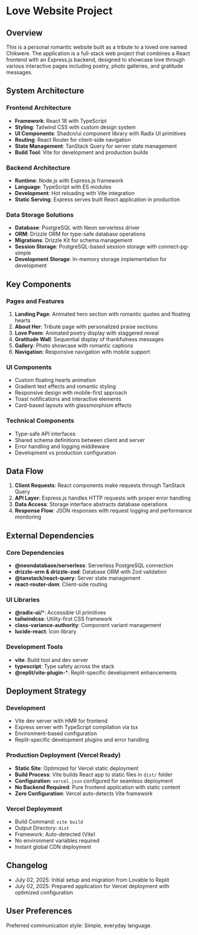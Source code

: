 # Love Website Project

## Overview
This is a personal romantic website built as a tribute to a loved one named Chikwere. The application is a full-stack web project that combines a React frontend with an Express.js backend, designed to showcase love through various interactive pages including poetry, photo galleries, and gratitude messages.

## System Architecture

### Frontend Architecture
- **Framework**: React 18 with TypeScript
- **Styling**: Tailwind CSS with custom design system
- **UI Components**: Shadcn/ui component library with Radix UI primitives
- **Routing**: React Router for client-side navigation
- **State Management**: TanStack Query for server state management
- **Build Tool**: Vite for development and production builds

### Backend Architecture
- **Runtime**: Node.js with Express.js framework
- **Language**: TypeScript with ES modules
- **Development**: Hot reloading with Vite integration
- **Static Serving**: Express serves built React application in production

### Data Storage Solutions
- **Database**: PostgreSQL with Neon serverless driver
- **ORM**: Drizzle ORM for type-safe database operations
- **Migrations**: Drizzle Kit for schema management
- **Session Storage**: PostgreSQL-based session storage with connect-pg-simple
- **Development Storage**: In-memory storage implementation for development

## Key Components

### Pages and Features
1. **Landing Page**: Animated hero section with romantic quotes and floating hearts
2. **About Her**: Tribute page with personalized praise sections
3. **Love Poem**: Animated poetry display with staggered reveal
4. **Gratitude Wall**: Sequential display of thankfulness messages
5. **Gallery**: Photo showcase with romantic captions
6. **Navigation**: Responsive navigation with mobile support

### UI Components
- Custom floating hearts animation
- Gradient text effects and romantic styling
- Responsive design with mobile-first approach
- Toast notifications and interactive elements
- Card-based layouts with glassmorphism effects

### Technical Components
- Type-safe API interfaces
- Shared schema definitions between client and server
- Error handling and logging middleware
- Development vs production configuration

## Data Flow
1. **Client Requests**: React components make requests through TanStack Query
2. **API Layer**: Express.js handles HTTP requests with proper error handling
3. **Data Access**: Storage interface abstracts database operations
4. **Response Flow**: JSON responses with request logging and performance monitoring

## External Dependencies

### Core Dependencies
- **@neondatabase/serverless**: Serverless PostgreSQL connection
- **drizzle-orm & drizzle-zod**: Database ORM with Zod validation
- **@tanstack/react-query**: Server state management
- **react-router-dom**: Client-side routing

### UI Libraries
- **@radix-ui/***: Accessible UI primitives
- **tailwindcss**: Utility-first CSS framework
- **class-variance-authority**: Component variant management
- **lucide-react**: Icon library

### Development Tools
- **vite**: Build tool and dev server
- **typescript**: Type safety across the stack
- **@replit/vite-plugin-***: Replit-specific development enhancements

## Deployment Strategy

### Development
- Vite dev server with HMR for frontend
- Express server with TypeScript compilation via tsx
- Environment-based configuration
- Replit-specific development plugins and error handling

### Production Deployment (Vercel Ready)
- **Static Site**: Optimized for Vercel static deployment
- **Build Process**: Vite builds React app to static files in `dist/` folder
- **Configuration**: `vercel.json` configured for seamless deployment
- **No Backend Required**: Pure frontend application with static content
- **Zero Configuration**: Vercel auto-detects Vite framework

### Vercel Deployment
- Build Command: `vite build`
- Output Directory: `dist`
- Framework: Auto-detected (Vite)
- No environment variables required
- Instant global CDN deployment

## Changelog
- July 02, 2025: Initial setup and migration from Lovable to Replit
- July 02, 2025: Prepared application for Vercel deployment with optimized configuration

## User Preferences
Preferred communication style: Simple, everyday language.